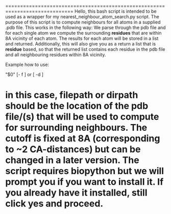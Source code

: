 =============================================================================
Hello, this bash script is intended to be used as a wrapper for my nearest_neighbour_atom_search.py script.
The purpose of this script is to compute neighbours for all atoms in a supplied .pdb file. This works in the following way: We parse through the pdb file and for each single atom we compute the surrounding **residues** that are within 8A vicinity of each atom. The results for each atom will be stored in a list and returned. Additionally, this will also give you as a return a list that is **residue** based, so that the returned list contains each residue in the pdb file and all neighbouring residues within 8A vicinity.

Example how to use:

"$0" [- f <filepath>] or [ -d <dirpath> ] 

in this case, filepath or dirpath should be the location of the pdb file/(s) that will be used to compute for surrounding neighbours.
The cutoff is fixed at 8A (corresponding to ~2 CA-distances) but can be changed in a later version.
The script requires biopython but we will prompt you if you want to install it.
If you already have it installed, still click yes and proceed.
=============================================================================

